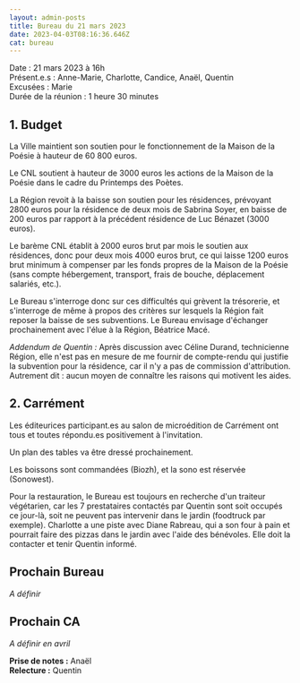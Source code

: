 ```yaml
---
layout: admin-posts
title: Bureau du 21 mars 2023
date: 2023-04-03T08:16:36.646Z
cat: bureau
---
```

Date : 21 mars 2023 à 16h  
Présent.e.s : Anne-Marie, Charlotte, Candice, Anaël, Quentin  
Excusées : Marie  
Durée de la réunion : 1 heure 30 minutes

## 1. Budget

La Ville maintient son soutien pour le fonctionnement de la Maison de la Poésie à hauteur de 60 800 euros.

Le CNL soutient à hauteur de 3000 euros les actions de la Maison de la Poésie dans le cadre du Printemps des Poètes.

La Région revoit à la baisse son soutien pour les résidences, prévoyant 2800 euros pour la résidence de deux mois de Sabrina Soyer, en baisse de 200 euros par rapport à la précédent résidence de Luc Bénazet (3000 euros). 

Le barème CNL établit à 2000 euros brut par mois le soutien aux résidences, donc pour deux mois 4000 euros brut, ce qui laisse 1200 euros brut minimum à compenser par les fonds propres de la Maison de la Poésie (sans compte hébergement, transport, frais de bouche, déplacement salariés, etc.). 

Le Bureau s'interroge donc sur ces difficultés qui grèvent la trésorerie, et s'interroge de même à propos des critères sur lesquels la Région fait reposer la baisse de ses subventions. Le Bureau envisage d'échanger prochainement avec l'élue à la Région, Béatrice Macé.

*Addendum de Quentin :* Après discussion avec Céline Durand, technicienne Région, elle n'est pas en mesure de me fournir de compte-rendu qui justifie la subvention pour la résidence, car il n'y a pas de commission d'attribution. Autrement dit : aucun moyen de connaître les raisons qui motivent les aides.

## 2. Carrément

Les éditeurices participant.es au salon de microédition de Carrément ont tous et toutes répondu.es positivement à l'invitation. 

Un plan des tables va être dressé prochainement. 

Les boissons sont commandées (Biozh), et la sono est réservée (Sonowest).

Pour la restauration, le Bureau est toujours en recherche d'un traiteur végétarien, car les 7 prestataires contactés par Quentin sont soit occupés ce jour-là, soit ne peuvent pas intervenir dans le jardin (foodtruck par exemple). Charlotte a une piste avec Diane Rabreau, qui a son four à pain et pourrait faire des pizzas dans le jardin avec l'aide des bénévoles. Elle doit la contacter et tenir Quentin informé.

## Prochain Bureau

*A définir*

## Prochain CA

*A définir en avril*

**Prise de notes :** Anaël  
**Relecture :** Quentin